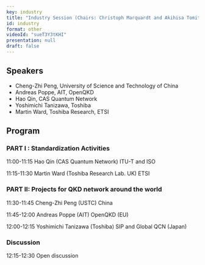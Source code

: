```yaml
---
key: industry
title: "Industry Session (Chairs: Christoph Marquardt and Akihisa Tomita)"
id: industry
format: other
videoId: "sueT3Y3tKHI"
presentation: null
draft: false
---
```


## Speakers
- Cheng-Zhi Peng, University of Science and Technology of China
- Andreas Poppe, AIT, OpenQKD
- Hao Qin, CAS Quantum Network
- Yoshimichi Tanizawa, Toshiba
- Martin Ward, Toshiba Research, ETSI

## Program

### PART I : Standardization Activities
11:00-11:15 Hao Qin (CAS Quantum Network)  ITU-T and ISO

11:15-11:30 Martin Ward (Toshiba Research Lab. UK)  ETSI

### PART II: Projects for QKD network around the world
11:30-11:45 Cheng-Zhi Peng (USTC) China

11:45-12:00 Andreas Poppe (AIT) OpenQKD (EU)

12:00-12:15 Yoshimichi Tanizawa (Toshiba) SIP and Global QCN (Japan)

### Discussion
12:15-12:30 Open discussion
